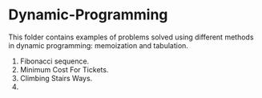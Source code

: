 # Dynamic-Programming
This folder contains examples of problems solved using different methods in dynamic programming: memoization and tabulation.
1. Fibonacci sequence.
2. Minimum Cost For Tickets.
3. Climbing Stairs Ways.
4. 
